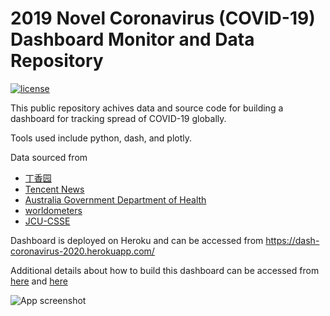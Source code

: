 # 2019 Novel Coronavirus (COVID-19) Dashboard Monitor and Data Repository
[![license](https://img.shields.io/github/license/Perishleaf/data-visualisation-scripts)](https://github.com/Perishleaf/data-visualisation-scripts/blob/master/LICENSE)

This public repository achives data and source code for building a dashboard for tracking spread of COVID-19 globally.

Tools used include python, dash, and plotly.

Data sourced from 
* [丁香园](https://ncov.dxy.cn/ncovh5/view/pneumonia?scene=2&clicktime=1579582238&enterid=1579582238&from=singlemessage&isappinstalled=0)
* [Tencent News](https://news.qq.com//zt2020/page/feiyan.htm#charts)
* [Australia Government Department of Health](https://www.health.gov.au/news/coronavirus-update-at-a-glance)
* [worldometers](https://www.worldometers.info/coronavirus/)
* [JCU-CSSE](https://docs.google.com/spreadsheets/d/1yZv9w9zRKwrGTaR-YzmAqMefw4wMlaXocejdxZaTs6w/htmlview?usp=sharing&sle=true#)

Dashboard is deployed on Heroku and can be accessed from https://dash-coronavirus-2020.herokuapp.com/

Additional details about how to build this dashboard can be accessed from [here](https://towardsdatascience.com/build-a-dashboard-to-track-the-spread-of-coronavirus-using-dash-90364f016764) and [here](https://towardsdatascience.com/elevate-your-dashboard-interactivity-in-dash-b655a0f45067)

![App screenshot](./app_screenshot.gif)


